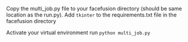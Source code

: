 Copy the multi_job.py file to your facefusion directory (should be same location as the run.py).
Add `tkinter` to the requirements.txt file in the facefusion directory

Activate your virtual environment
run `python multi_job.py`
